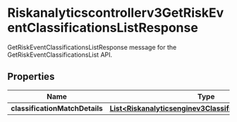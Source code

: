 

# Riskanalyticscontrollerv3GetRiskEventClassificationsListResponse

GetRiskEventClassificationsListResponse message for the GetRiskEventClassificationsList API.

## Properties

| Name | Type | Description | Notes |
|------------ | ------------- | ------------- | -------------|
|**classificationMatchDetails** | [**List&lt;Riskanalyticsenginev3ClassificationMatchDetails&gt;**](Riskanalyticsenginev3ClassificationMatchDetails.md) |  |  [optional] |



